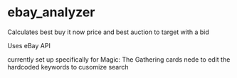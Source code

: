 # ebay_analyzer
Calculates best buy it now price and best auction to target with a bid

Uses eBay API

currently set up specifically for Magic: The Gathering cards
nede to edit the hardcoded keywords to cusomize search
